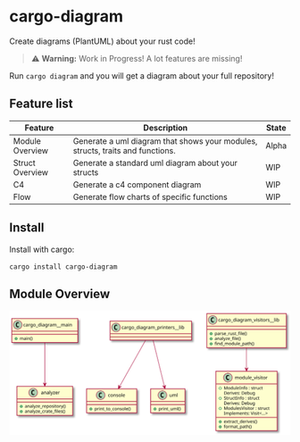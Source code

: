 # cargo-diagram

Create diagrams (PlantUML) about your rust code! 

> ⚠️ **Warning:** Work in Progress! A lot features are missing! 

Run `cargo diagram` and you will get a diagram about your full repository! 

## Feature list

| Feature | Description | State |
| -------- | ------- | -------- |
| Module Overview | Generate a uml diagram that shows your modules, structs, traits and functions. | Alpha |
| Struct Overview | Generate a standard uml diagram about your structs | WIP |
| C4 | Generate a c4 component diagram | WIP |
| Flow | Generate flow charts of specific functions | WIP |

## Install

Install with cargo:

```
cargo install cargo-diagram
```

## Module Overview

![](../overview.svg)
